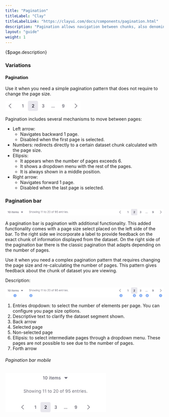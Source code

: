 ```yaml
---
title: "Pagination"
titleLabel: "Clay"
titleLabelLink: "https://clayui.com/docs/components/pagination.html"
description: "Pagination allows navigation between chunks, also denominated pages, of a dataset."
layout: "guide"
weight: 1
---
```


<div class="page-description">{$page.description}</div>

### Variations

#### Pagination

Use it when you need a simple pagination pattern that does not require to change the page size.

![simple pagination](../../../images/Pagination.jpg)

Pagination includes several mechanisms to move between pages:
* Left arrow:
    * Navigates backward 1 page.
    * Disabled when the first page is selected.
* Numbers: redirects directly to a certain dataset chunk calculated with the page size.
* Ellipsis:
    * It appears when the number of pages exceeds 6.
    * It shows a dropdown menu with the rest of the pages.
    * It is always shown in a middle position.
 * Right arrow:
    * Navigates forward 1 page.
    * Disabled when the last page is selected.

### Pagination bar

![pagination bar with a dropdown for page size and the simple pagination component](../../../images/PaginationBar.jpg)

A pagination bar is pagination with additional functionality. This added functionality comes with a page size select placed on the left side of the bar. To the right side we incorporate a label to provide feedback on the exact chunk of information displayed from the dataset. On the right side of the pagination bar there is the classic pagination that adapts depending on the number of pages.

Use it when you need a complex pagination pattern that requires changing the page size and re-calculating the number of pages. This pattern gives feedback about the chunk of dataset you are viewing.

Description:

![pagination bar with parts descriptive with numbers for the description](../../../images/PaginationBarParts.jpg)

1. Entries dropdown: to select the number of elements per page. You can configure you page size options.
2. Descriptive text to clarify the dataset segment shown.
3. Back arrow
4. Selected page
5. Non-selected page
6. Ellipsis: to select intermediate pages through a dropdown menu. These pages are not possible to see due to the number of pages.
7. Forth arrow

###### Pagination bar mobile

![pagination bar with a dropdown for page size and the simple pagination component](../../../images/PaginationBarMobile.jpg)
